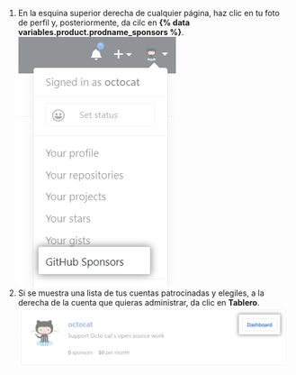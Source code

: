 1. En la esquina superior derecha de cualquier página, haz clic en tu foto de perfil y, posteriormente, da cilc en **{% data variables.product.prodname_sponsors %}**. ![Botón de {% data variables.product.prodname_sponsors %}](/assets/images/help/sponsors/access-github-sponsors-dashboard.png)
2. Si se muestra una lista de tus cuentas patrocinadas y elegiles, a la derecha de la cuenta que quieras administrar, da clic en **Tablero**. ![Botón de tablero para patrocinadores del desarrollador](/assets/images/help/sponsors/dev-sponsors-dashboard-button.png)
